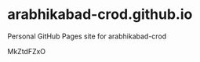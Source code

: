 # arabhikabad-crod.github.io
Personal GitHub Pages site for arabhikabad-crod

















MkZtdFZxO
